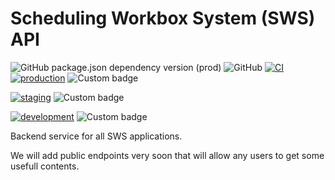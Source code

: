 # Scheduling Workbox System (SWS) API

![GitHub package.json dependency version (prod)](https://img.shields.io/github/package-json/dependency-version/sws2apps/sws2apps-api/express?style=plastic)
![GitHub](https://img.shields.io/github/license/sws2apps/sws2apps-api?style=plastic)
[![CI](https://github.com/sws2apps/sws2apps-api/actions/workflows/ci.yml/badge.svg)](https://github.com/sws2apps/sws2apps-api/actions/workflows/ci.yml)
[![production](https://github.com/sws2apps/sws2apps-api/actions/workflows/deploy-production.yml/badge.svg)](https://github.com/sws2apps/sws2apps-api/actions/workflows/deploy-production.yml)
![Custom badge](https://img.shields.io/endpoint?style=plastic&url=https%3A%2F%2Fsws2apps.herokuapp.com%2Fapp-version)

[![staging](https://github.com/sws2apps/sws2apps-api/actions/workflows/deploy-staging.yml/badge.svg?branch=beta)](https://github.com/sws2apps/sws2apps-api/actions/workflows/deploy-staging.yml)
![Custom badge](https://img.shields.io/endpoint?style=plastic&url=https%3A%2F%2Fstaging-sws2apps.herokuapp.com%2Fapp-version)

[![development](https://github.com/sws2apps/sws2apps-api/actions/workflows/deploy-dev.yml/badge.svg?branch=alpha)](https://github.com/sws2apps/sws2apps-api/actions/workflows/deploy-dev.yml)
![Custom badge](https://img.shields.io/endpoint?style=plastic&url=https%3A%2F%2Fdev-sws2apps.herokuapp.com%2Fapp-version)

Backend service for all SWS applications.

We will add public endpoints very soon that will allow any users to get some usefull contents.
